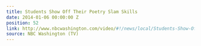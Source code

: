```yaml
---
title: Students Show Off Their Poetry Slam Skills
date: 2014-01-06 00:00:00 Z
position: 52
link: http://www.nbcwashington.com/video/#!/news/local/Students-Show-Off-Their-Poetry-Slam-Skills/238910401
source: NBC Washington (TV)
---
```


